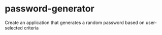# password-generator
Create an application that generates a random password based on user-selected criteria
